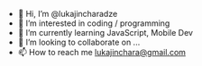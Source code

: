 - 👋 Hi, I’m @lukajincharadze
- 👀 I’m interested in coding / programming 
- 🌱 I’m currently learning JavaScript, Mobile Dev
- 💞️ I’m looking to collaborate on ...
- 📫 How to reach me lukajinchara@gmail.com

<!---
lukajincharadze/lukajincharadze is a ✨ special ✨ repository because its `README.md` (this file) appears on your GitHub profile.
You can click the Preview link to take a look at your changes.
--->
